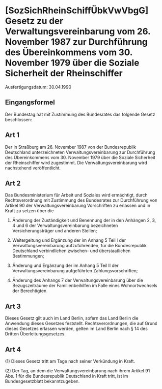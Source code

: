 # [SozSichRheinSchiffÜbkVwVbgG] Gesetz zu der Verwaltungsvereinbarung vom 26. November 1987 zur Durchführung des Übereinkommens vom 30. November 1979 über die Soziale Sicherheit der Rheinschiffer

Ausfertigungsdatum: 30.04.1990

 

## Eingangsformel

Der Bundestag hat mit Zustimmung des Bundesrates das folgende Gesetz beschlossen:


## Art 1

Der in Straßburg am 26. November 1987 von der Bundesrepublik Deutschland unterzeichneten Verwaltungsvereinbarung zur Durchführung des Übereinkommens vom 30. November 1979 über die Soziale Sicherheit der Rheinschiffer wird zugestimmt. Die Verwaltungsvereinbarung wird nachstehend veröffentlicht.


## Art 2

Das Bundesministerium für Arbeit und Soziales wird ermächtigt, durch Rechtsverordnung mit Zustimmung des Bundesrates zur Durchführung von Artikel 90 der Verwaltungsvereinbarung Vorschriften zu erlassen und in Kraft zu setzen über die

1. Änderung der Zuständigkeit und Benennung der in den Anhängen 2, 3, 4 und 6 der Verwaltungsvereinbarung bezeichneten Versicherungsträger und anderen Stellen;

2. Weitergeltung und Ergänzung der im Anhang 5 Teil I der Verwaltungsvereinbarung aufzuführenden, für die Bundesrepublik Deutschland verbindlichen zwischen- und überstaatlichen Bestimmungen;

3. Änderung und Ergänzung der im Anhang 5 Teil II der Verwaltungsvereinbarung aufgeführten Zahlungsvorschriften;

4. Änderung des Anhangs 7 der Verwaltungsvereinbarung über die Bezugszeiträume der Familienbeihilfen im Falle eines Wohnortwechsels der Berechtigten.


## Art 3

Dieses Gesetz gilt auch im Land Berlin, sofern das Land Berlin die Anwendung dieses Gesetzes feststellt. Rechtsverordnungen, die auf Grund dieses Gesetzes erlassen werden, gelten im Land Berlin nach § 14 des Dritten Überleitungsgesetzes.


## Art 4

(1) Dieses Gesetz tritt am Tage nach seiner Verkündung in Kraft.

(2) Der Tag, an dem die Verwaltungsvereinbarung nach ihrem Artikel 91 Abs. 1 für die Bundesrepublik Deutschland in Kraft tritt, ist im Bundesgesetzblatt bekanntzugeben.
